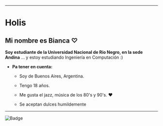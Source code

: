 ***

# Holis

## Mi nombre es Bianca ♡

**Soy estudiante de la Universidad Nacional de Río Negro, en la sede Andina**
... y estoy estudiando Ingeniería en Computación :)

- **Pa tener en cuenta:**
 
     - Soy de Buenos Aires, Argentina.
     
     - Tengo 18 años.
     
     - Me gusta el jazz, música de los 80's y 90's. ❤
     
     - Se aceptan dulces humildemente

***
![Badge](https://bit.ly/icom-badge)
